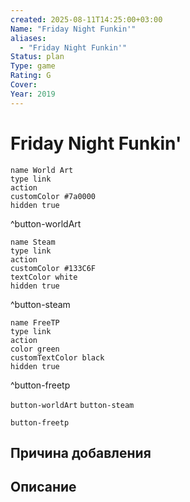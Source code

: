 ```yaml
---
created: 2025-08-11T14:25:00+03:00
Name: "Friday Night Funkin'"
aliases: 
  - "Friday Night Funkin'"
Status: plan
Type: game
Rating: G
Cover: 
Year: 2019
---
```


# Friday Night Funkin'




```button
name World Art
type link
action 
customColor #7a0000
hidden true
```
^button-worldArt

```button
name Steam
type link
action 
customColor #133C6F
textColor white
hidden true
```
^button-steam

```button
name FreeTP
type link
action 
color green
customTextColor black
hidden true
```
^button-freetp



`button-worldArt` `button-steam`

`button-freetp`

## Причина добавления




## Описание



